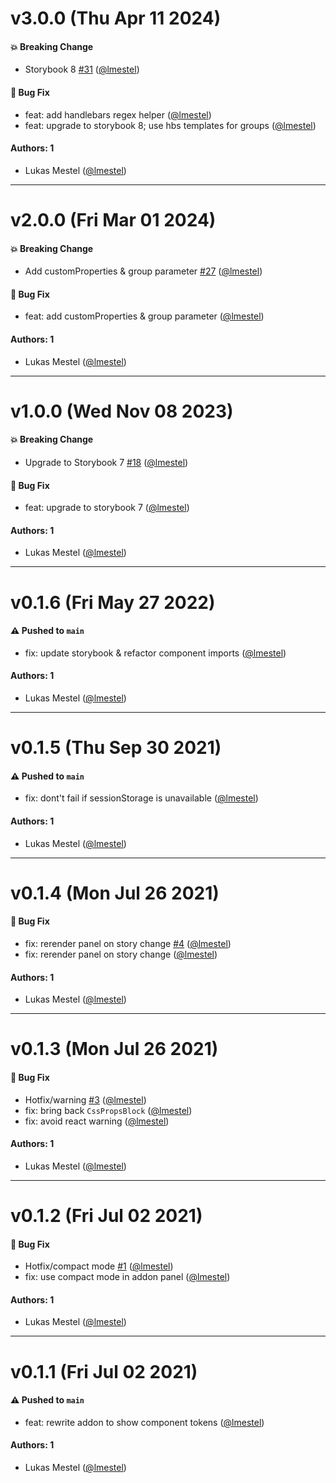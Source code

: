 # v3.0.0 (Thu Apr 11 2024)

#### 💥 Breaking Change

- Storybook 8 [#31](https://github.com/kickstartDS/storybook-addon-component-tokens/pull/31) ([@lmestel](https://github.com/lmestel))

#### 🐛 Bug Fix

- feat: add handlebars regex helper ([@lmestel](https://github.com/lmestel))
- feat: upgrade to storybook 8; use hbs templates for groups ([@lmestel](https://github.com/lmestel))

#### Authors: 1

- Lukas Mestel ([@lmestel](https://github.com/lmestel))

---

# v2.0.0 (Fri Mar 01 2024)

#### 💥 Breaking Change

- Add customProperties & group parameter [#27](https://github.com/kickstartDS/storybook-addon-component-tokens/pull/27) ([@lmestel](https://github.com/lmestel))

#### 🐛 Bug Fix

- feat: add customProperties & group parameter ([@lmestel](https://github.com/lmestel))

#### Authors: 1

- Lukas Mestel ([@lmestel](https://github.com/lmestel))

---

# v1.0.0 (Wed Nov 08 2023)

#### 💥 Breaking Change

- Upgrade to Storybook 7 [#18](https://github.com/kickstartDS/storybook-addon-component-tokens/pull/18) ([@lmestel](https://github.com/lmestel))

#### 🐛 Bug Fix

- feat: upgrade to storybook 7 ([@lmestel](https://github.com/lmestel))

#### Authors: 1

- Lukas Mestel ([@lmestel](https://github.com/lmestel))

---

# v0.1.6 (Fri May 27 2022)

#### ⚠️ Pushed to `main`

- fix: update storybook & refactor component imports ([@lmestel](https://github.com/lmestel))

#### Authors: 1

- Lukas Mestel ([@lmestel](https://github.com/lmestel))

---

# v0.1.5 (Thu Sep 30 2021)

#### ⚠️ Pushed to `main`

- fix: dont't fail if sessionStorage is unavailable ([@lmestel](https://github.com/lmestel))

#### Authors: 1

- Lukas Mestel ([@lmestel](https://github.com/lmestel))

---

# v0.1.4 (Mon Jul 26 2021)

#### 🐛 Bug Fix

- fix: rerender panel on story change [#4](https://github.com/kickstartDS/storybook-addon-component-tokens/pull/4) ([@lmestel](https://github.com/lmestel))
- fix: rerender panel on story change ([@lmestel](https://github.com/lmestel))

#### Authors: 1

- Lukas Mestel ([@lmestel](https://github.com/lmestel))

---

# v0.1.3 (Mon Jul 26 2021)

#### 🐛 Bug Fix

- Hotfix/warning [#3](https://github.com/kickstartDS/storybook-addon-component-tokens/pull/3) ([@lmestel](https://github.com/lmestel))
- fix: bring back `CssPropsBlock` ([@lmestel](https://github.com/lmestel))
- fix: avoid react warning ([@lmestel](https://github.com/lmestel))

#### Authors: 1

- Lukas Mestel ([@lmestel](https://github.com/lmestel))

---

# v0.1.2 (Fri Jul 02 2021)

#### 🐛 Bug Fix

- Hotfix/compact mode [#1](https://github.com/kickstartDS/storybook-addon-component-tokens/pull/1) ([@lmestel](https://github.com/lmestel))
- fix: use compact mode in addon panel ([@lmestel](https://github.com/lmestel))

#### Authors: 1

- Lukas Mestel ([@lmestel](https://github.com/lmestel))

---

# v0.1.1 (Fri Jul 02 2021)

#### ⚠️ Pushed to `main`

- feat: rewrite addon to show component tokens ([@lmestel](https://github.com/lmestel))

#### Authors: 1

- Lukas Mestel ([@lmestel](https://github.com/lmestel))
